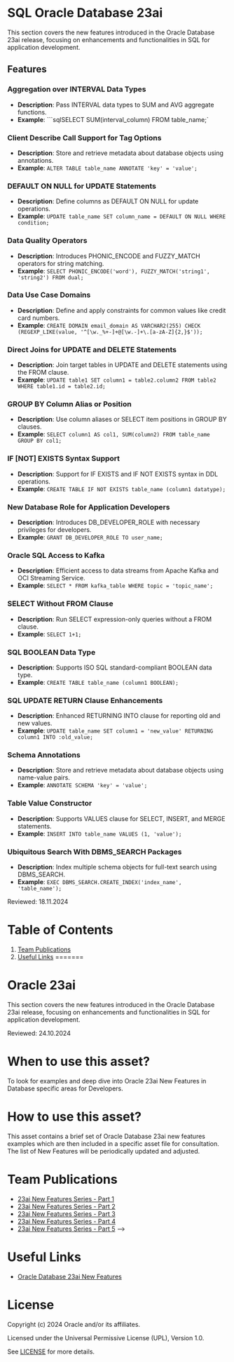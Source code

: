 
# SQL Oracle Database 23ai 
This section covers the new features introduced in the Oracle Database 23ai release, focusing on enhancements and functionalities in SQL for application development.

## Features

### Aggregation over INTERVAL Data Types
- **Description**: Pass INTERVAL data types to SUM and AVG aggregate functions.
- **Example**: ```sqlSELECT SUM(interval_column) FROM table_name;`

### Client Describe Call Support for Tag Options
- **Description**: Store and retrieve metadata about database objects using annotations.
- **Example**: `ALTER TABLE table_name ANNOTATE 'key' = 'value';`

### DEFAULT ON NULL for UPDATE Statements
- **Description**: Define columns as DEFAULT ON NULL for update operations.
- **Example**: `UPDATE table_name SET column_name = DEFAULT ON NULL WHERE condition;`

### Data Quality Operators
- **Description**: Introduces PHONIC_ENCODE and FUZZY_MATCH operators for string matching.
- **Example**: `SELECT PHONIC_ENCODE('word'), FUZZY_MATCH('string1', 'string2') FROM dual;`

### Data Use Case Domains
- **Description**: Define and apply constraints for common values like credit card numbers.
- **Example**: `CREATE DOMAIN email_domain AS VARCHAR2(255) CHECK (REGEXP_LIKE(value, '^[\w._%+-]+@[\w.-]+\.[a-zA-Z]{2,}$'));`

### Direct Joins for UPDATE and DELETE Statements
- **Description**: Join target tables in UPDATE and DELETE statements using the FROM clause.
- **Example**: `UPDATE table1 SET column1 = table2.column2 FROM table2 WHERE table1.id = table2.id;`

### GROUP BY Column Alias or Position
- **Description**: Use column aliases or SELECT item positions in GROUP BY clauses.
- **Example**: `SELECT column1 AS col1, SUM(column2) FROM table_name GROUP BY col1;`

### IF [NOT] EXISTS Syntax Support
- **Description**: Support for IF EXISTS and IF NOT EXISTS syntax in DDL operations.
- **Example**: `CREATE TABLE IF NOT EXISTS table_name (column1 datatype);`

### New Database Role for Application Developers
- **Description**: Introduces DB_DEVELOPER_ROLE with necessary privileges for developers.
- **Example**: `GRANT DB_DEVELOPER_ROLE TO user_name;`

### Oracle SQL Access to Kafka
- **Description**: Efficient access to data streams from Apache Kafka and OCI Streaming Service.
- **Example**: `SELECT * FROM kafka_table WHERE topic = 'topic_name';`

### SELECT Without FROM Clause
- **Description**: Run SELECT expression-only queries without a FROM clause.
- **Example**: `SELECT 1+1;`

### SQL BOOLEAN Data Type
- **Description**: Supports ISO SQL standard-compliant BOOLEAN data type.
- **Example**: `CREATE TABLE table_name (column1 BOOLEAN);`

### SQL UPDATE RETURN Clause Enhancements
- **Description**: Enhanced RETURNING INTO clause for reporting old and new values.
- **Example**: `UPDATE table_name SET column1 = 'new_value' RETURNING column1 INTO :old_value;`

### Schema Annotations
- **Description**: Store and retrieve metadata about database objects using name-value pairs.
- **Example**: `ANNOTATE SCHEMA 'key' = 'value';`

### Table Value Constructor
- **Description**: Supports VALUES clause for SELECT, INSERT, and MERGE statements.
- **Example**: `INSERT INTO table_name VALUES (1, 'value');`

### Ubiquitous Search With DBMS_SEARCH Packages
- **Description**: Index multiple schema objects for full-text search using DBMS_SEARCH.
- **Example**: `EXEC DBMS_SEARCH.CREATE_INDEX('index_name', 'table_name');`

Reviewed: 18.11.2024

# Table of Contents
 
1. [Team Publications](#team-publications)
2. [Useful Links](#useful-links)
=======
# Oracle 23ai

This section covers the new features introduced in the Oracle Database 23ai release, focusing on enhancements and functionalities in SQL for application development.

Reviewed: 24.10.2024

# When to use this asset?

To look for examples and deep dive into Oracle 23ai New Features in Database specific areas for Developers.

# How to use this asset?

This asset contains a brief set of Oracle Database 23ai new features examples which are then included in a specific asset file for consultation.
The list of New Features will be periodically updated and adjusted.

<!-- --## Features
--### Aggregation over INTERVAL Data Types
-- - **Description**: Pass INTERVAL data types to SUM and AVG aggregate functions.
-- - **Example**: ```sqlSELECT SUM(interval_column) FROM table_name;`
--### Client Describe Call Support for Tag Options
-- - **Description**: Store and retrieve metadata about database objects using annotations.
-- - **Example**: `ALTER TABLE table_name ANNOTATE 'key' = 'value';`
--### DEFAULT ON NULL for UPDATE Statements
-- - **Description**: Define columns as DEFAULT ON NULL for update operations.
-- - **Example**: `UPDATE table_name SET column_name = DEFAULT ON NULL WHERE condition;`
--### Data Quality Operators
-- - **Description**: Introduces PHONIC_ENCODE and FUZZY_MATCH operators for string matching.
-- - **Example**: `SELECT PHONIC_ENCODE('word'), FUZZY_MATCH('string1', 'string2') FROM dual;`
--### Data Use Case Domains
-- - **Description**: Define and apply constraints for common values like credit card numbers.
-- - **Example**: `CREATE DOMAIN email_domain AS VARCHAR2(255) CHECK (REGEXP_LIKE(value, '^[\w._%+-]+@[\w.-]+\.[a-zA-Z]{2,}$'));`
-- ### Direct Joins for UPDATE and DELETE Statements
-- - **Description**: Join target tables in UPDATE and DELETE statements using the FROM clause.
-- - **Example**: `UPDATE table1 SET column1 = table2.column2 FROM table2 WHERE table1.id = table2.id;`
-- ### GROUP BY Column Alias or Position
-- - **Description**: Use column aliases or SELECT item positions in GROUP BY clauses.
-- - **Example**: `SELECT column1 AS col1, SUM(column2) FROM table_name GROUP BY col1;`
-- ### IF [NOT] EXISTS Syntax Support
-- - **Description**: Support for IF EXISTS and IF NOT EXISTS syntax in DDL operations.
-- - **Example**: `CREATE TABLE IF NOT EXISTS table_name (column1 datatype);`
-- ### New Database Role for Application Developers
-- - **Description**: Introduces DB_DEVELOPER_ROLE with necessary privileges for developers.
-- - **Example**: `GRANT DB_DEVELOPER_ROLE TO user_name;`
-- ### Oracle SQL Access to Kafka
-- - **Description**: Efficient access to data streams from Apache Kafka and OCI Streaming Service.
-- - **Example**: `SELECT * FROM kafka_table WHERE topic = 'topic_name';`
-- ### SELECT Without FROM Clause
-- - **Description**: Run SELECT expression-only queries without a FROM clause.
-- - **Example**: `SELECT 1+1;`
-- ### SQL BOOLEAN Data Type
-- - **Description**: Supports ISO SQL standard-compliant BOOLEAN data type.
-- - **Example**: `CREATE TABLE table_name (column1 BOOLEAN);`
-- ### SQL UPDATE RETURN Clause Enhancements
-- - **Description**: Enhanced RETURNING INTO clause for reporting old and new values.
-- - **Example**: `UPDATE table_name SET column1 = 'new_value' RETURNING column1 INTO :old_value;`
-- ### Schema Annotations
-- - **Description**: Store and retrieve metadata about database objects using name-value pairs.
-- - **Example**: `ANNOTATE SCHEMA 'key' = 'value';`
-- ### Table Value Constructor
-- - **Description**: Supports VALUES clause for SELECT, INSERT, and MERGE statements.
-- - **Example**: `INSERT INTO table_name VALUES (1, 'value');`
-- ### Ubiquitous Search With DBMS_SEARCH Packages
-- - **Description**: Index multiple schema objects for full-text search using DBMS_SEARCH.
-- - **Example**: `EXEC DBMS_SEARCH.CREATE_INDEX('index_name', 'table_name');-->






# Team Publications

- [23ai New Features Series - Part 1](https://www.linkedin.com/posts/sonnemeyer_23aispecialists-23ainewsabrpart1-developer-activity-7196221427056889856-3HF2?utm_source=share&utm_medium=member_desktop)
- [23ai New Features Series - Part 2](https://www.linkedin.com/posts/cristina-varas-menadas-591825119_oracle-oracle23ai-sql-activity-7198945654272864256-wduQ/?utm_source=share&utm_medium=member_ios)
- [23ai New Features Series - Part 3](https://www.linkedin.com/posts/sonnemeyer_23aispecialists-23ainewsabrpart3-developer-activity-7201958687005982721-Oo3B?utm_source=share&utm_medium=member_desktop)
- [23ai New Features Series - Part 4](https://www.linkedin.com/posts/sonnemeyer_23aispecialists-23ainewsabrpart4-teammates-activity-7204946957843267584-x664?utm_source=share&utm_medium=member_desktop)
- [23ai New Features Series - Part 5](https://www.linkedin.com/posts/ppaolucci_cristinavarasmenadas-sonjameyer-activity-7207374755878887425-a--C?utm_source=share&utm_medium=member_desktop) -->




# Useful Links
- [Oracle Database 23ai New Features](https://apex.oracle.com/database-features/)


<!-- # Release Information
- **Version**: 23ai
- **Applicable Offerings**: All Oracle Database offerings .................
For more detailed information, please visit the [Oracle Database Features](https://apex.oracle.com/database-features/) page. -->

# License
 
Copyright (c) 2024 Oracle and/or its affiliates.
 
Licensed under the Universal Permissive License (UPL), Version 1.0.
 
See [LICENSE](https://github.com/oracle-devrel/technology-engineering/blob/main/LICENSE) for more details.




